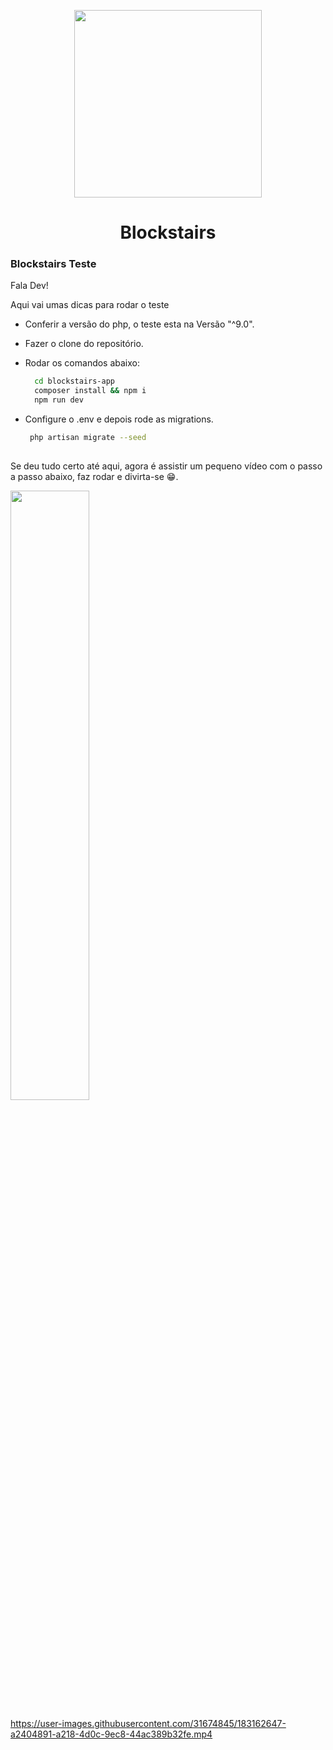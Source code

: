
<p align="center"><a href="https://laravel.com" target="_blank"><img src="https://blockstairs.com/wp-content/uploads/2022/07/icon_positivo_500x500.png" width="300"></a></p>
<h1 align="center">Blockstairs</h1>



### Blockstairs Teste

Fala Dev!
<p>Aqui vai umas dicas para rodar o teste</p>

- Conferir a versão do php, o teste esta na Versão "^9.0".
- Fazer o clone do repositório.
- Rodar os comandos abaixo:
  ```bash
    cd blockstairs-app
    composer install && npm i
    npm run dev   
  ```
  
- Configure o .env e depois rode as migrations.
   ```bash
    php artisan migrate --seed 
    
  ```
Se deu tudo certo até aqui, agora é assistir um pequeno vídeo com o passo a passo abaixo, faz rodar e divirta-se 😁.

[<img src="https://blockstairs.com/wp-content/uploads/2022/07/tezos-cJgb-y17rKM-unsplash-1-scaled.jpg" width="50%">](https://www.loom.com/share/abec189b221d4899a104b089ef1cbdf4 "Click e confira o vídeo")

https://user-images.githubusercontent.com/31674845/183162647-a2404891-a218-4d0c-9ec8-44ac389b32fe.mp4






